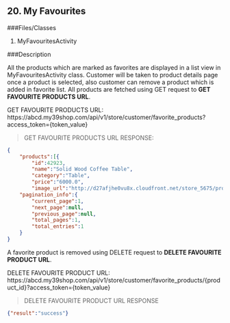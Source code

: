 ## 20. My Favourites

###Files/Classes

1. MyFavouritesActivity

###Description

All the products which are marked as favorites are displayed in a list view in MyFavouritesActivity class. Customer will be taken to product details page once a product is selected, also customer can remove a product which is added in favorite list.
All products are fetched using GET request to **GET FAVOURITE PRODUCTS URL**.

<aside class="notice">
GET FAVOURITE PRODUCTS URL:<br/>
https://abcd.my39shop.com/api/v1/store/customer/favorite_products?access_token={token_value}
</aside>

>GET FAVOURITE PRODUCTS URL RESPONSE:

```json
{
	"products":[{
		"id":42923,
		"name":"Solid Wood Coffee Table",
		"category":"Table",
		"price":"6000.0",
		"image_url":"http://d27afjhe0vu8x.cloudfront.net/store_5675/products/81417/13s_thumb.jpg"}],
	"pagination_info":{
		"current_page":1,
		"next_page":null,
		"previous_page":null,
		"total_pages":1,
		"total_entries":1
	}
}
```

A favorite product is removed using DELETE request to **DELETE FAVOURITE PRODUCT URL**.

<aside class="notice">
DELETE FAVOURITE PRODUCT URL:<br/>
https://abcd.my39shop.com/api/v1/store/customer/favorite_products/{product_id}?access_token={token_value}
</aside>

> DELETE FAVOURITE PRODUCT URL RESPONSE

```json
{"result":"success"}
```